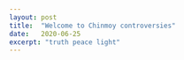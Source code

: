 ```yaml
---
layout: post
title:  "Welcome to Chinmoy controversies"
date:   2020-06-25
excerpt: "truth peace light"
---
```

